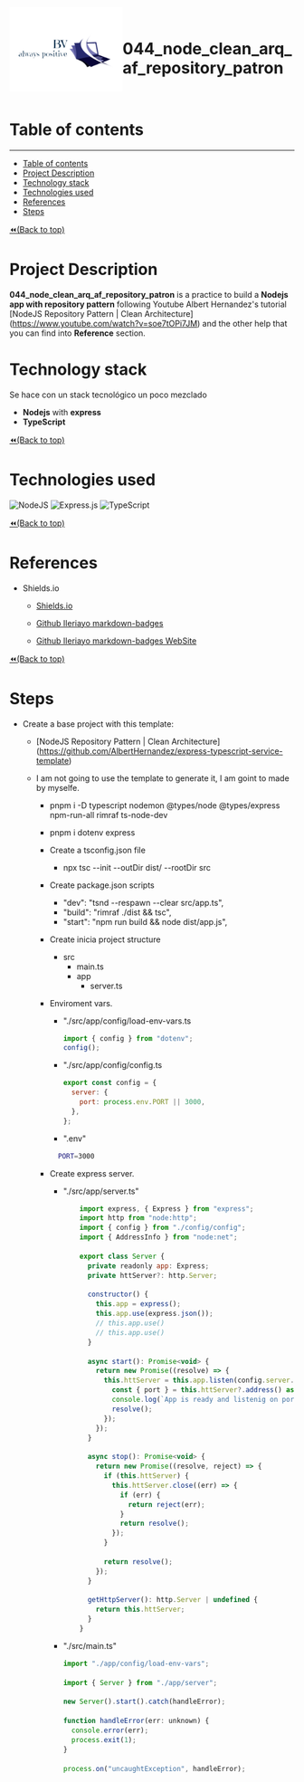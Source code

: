 <div>
	<div>
		<img src=https://raw.githubusercontent.com/Byron2016/00_forImages/main/images/Logo_01_00.png align=left alt=MyLogo width=200>
	</div>
	&nbsp;
	<div>
		<h1>044_node_clean_arq_af_repository_patron</h1>
	</div>
</div>

&nbsp;

# Table of contents

---

- [Table of contents](#table-of-contents)
- [Project Description](#project-description)
- [Technology stack](#technology-stack)
- [Technologies used](#technologies-used)
- [References](#references)
- [Steps](#steps)

[⏪(Back to top)](#table-of-contents)

# Project Description

**044_node_clean_arq_af_repository_patron** is a practice to build a **Nodejs app with repository pattern** following Youtube Albert Hernandez's tutorial [NodeJS Repository Pattern | Clean Architecture]
(https://www.youtube.com/watch?v=soe7tOPi7JM)
and the other help that you can find into **Reference** section.

# Technology stack

Se hace con un stack tecnológico un poco mezclado

- **Nodejs** with **express**
- **TypeScript**

[⏪(Back to top)](#table-of-contents)
&nbsp;

# Technologies used

![NodeJS](https://img.shields.io/badge/node.js-6DA55F?style=for-the-badge&logo=node.js&logoColor=white)
![Express.js](https://img.shields.io/badge/express.js-%23404d59.svg?style=for-the-badge&logo=express&logoColor=%2361DAFB)
![TypeScript](https://img.shields.io/badge/typescript-%23007ACC.svg?style=for-the-badge&logo=typescript&logoColor=white)

[⏪(Back to top)](#table-of-contents)

# References

- Shields.io

  - [Shields.io](https://shields.io/)

  - [Github Ileriayo markdown-badges](https://github.com/Ileriayo/markdown-badges)

  - [Github Ileriayo markdown-badges WebSite](https://ileriayo.github.io/markdown-badges/)

[⏪(Back to top)](#table-of-contents)

# Steps

- Create a base project with this template:

  - [NodeJS Repository Pattern | Clean Architecture]
    (https://github.com/AlbertHernandez/express-typescript-service-template)

  - I am not going to use the template to generate it, I am goint to made by myselfe.

    - pnpm i -D typescript nodemon @types/node @types/express npm-run-all rimraf ts-node-dev
    - pnpm i dotenv express
    - Create a tsconfig.json file
      - npx tsc --init --outDir dist/ --rootDir src
    - Create package.json scripts
      - "dev": "tsnd --respawn --clear src/app.ts",
      - "build": "rimraf ./dist && tsc",
      - "start": "npm run build && node dist/app.js",
    - Create inicia project structure

      - src
        - main.ts
        - app
          - server.ts

    - Enviroment vars.

      - "./src/app/config/load-env-vars.ts

        ```js
        import { config } from "dotenv";
        config();
        ```

      - "./src/app/config/config.ts

        ```js
        export const config = {
          server: {
            port: process.env.PORT || 3000,
          },
        };
        ```

      - ".env"

      ```bash
        PORT=3000
      ```

    - Create express server.

      - "./src/app/server.ts"

        ```js
        	import express, { Express } from "express";
        	import http from "node:http";
        	import { config } from "./config/config";
        	import { AddressInfo } from "node:net";

        	export class Server {
        	  private readonly app: Express;
        	  private httServer?: http.Server;

        	  constructor() {
        	    this.app = express();
        	    this.app.use(express.json());
        	    // this.app.use()
        	    // this.app.use()
        	  }

        	  async start(): Promise<void> {
        	    return new Promise((resolve) => {
        	      this.httServer = this.app.listen(config.server.port, () => {
        	        const { port } = this.httServer?.address() as AddressInfo;
        	        console.log(`App is ready and listenig on port ${port} 🚀`);
        	        resolve();
        	      });
        	    });
        	  }

        	  async stop(): Promise<void> {
        	    return new Promise((resolve, reject) => {
        	      if (this.httServer) {
        	        this.httServer.close((err) => {
        	          if (err) {
        	            return reject(err);
        	          }
        	          return resolve();
        	        });
        	      }

        	      return resolve();
        	    });
        	  }

        	  getHttpServer(): http.Server | undefined {
        	    return this.httServer;
        	  }
        	}
        ```

      - "./src/main.ts"

        ```js
        import "./app/config/load-env-vars";

        import { Server } from "./app/server";

        new Server().start().catch(handleError);

        function handleError(err: unknown) {
          console.error(err);
          process.exit(1);
        }

        process.on("uncaughtException", handleError);
        ```
